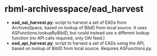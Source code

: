 # rbml-archivesspace/ead_harvest

 * **ead_oai_harvest.py**: script to harvest a set of EADs from ArchivesSpace, based on lookup of BibID from local source. It uses ASFunctions.lookupByBibID, but could instead use a different lookup function (no API calls required, only OAI feed.)
 * **ead_api_harvest.py**: script to harvest a set of EADs using the API, based on lookup of BibID from local source. Requires ASFunctions.py.







